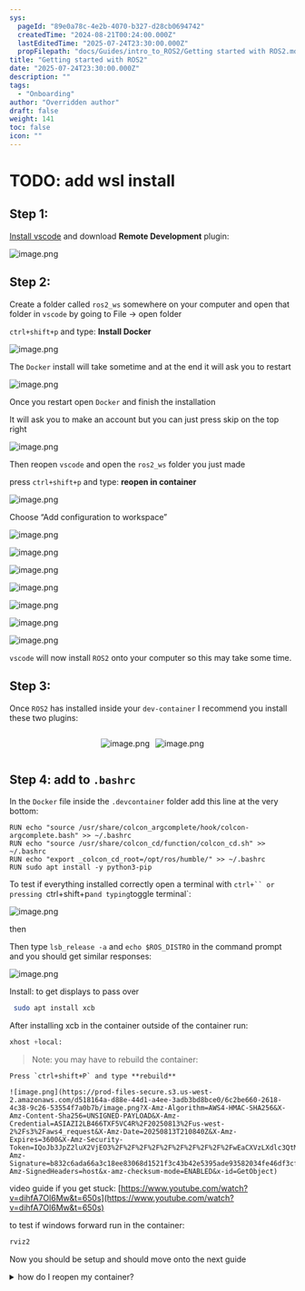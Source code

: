 ```yaml
---
sys:
  pageId: "89e0a78c-4e2b-4070-b327-d28cb0694742"
  createdTime: "2024-08-21T00:24:00.000Z"
  lastEditedTime: "2025-07-24T23:30:00.000Z"
  propFilepath: "docs/Guides/intro_to_ROS2/Getting started with ROS2.md"
title: "Getting started with ROS2"
date: "2025-07-24T23:30:00.000Z"
description: ""
tags:
  - "Onboarding"
author: "Overridden author"
draft: false
weight: 141
toc: false
icon: ""
---
```


# TODO: add wsl install

## Step 1:

[Install vscode](https://code.visualstudio.com/download) and download **Remote Development** plugin:

![image.png](https://prod-files-secure.s3.us-west-2.amazonaws.com/d518164a-d88e-44d1-a4ee-3adb3bd8bce0/efb52993-1881-4a40-b95e-6f020334f022/image.png?X-Amz-Algorithm=AWS4-HMAC-SHA256&X-Amz-Content-Sha256=UNSIGNED-PAYLOAD&X-Amz-Credential=ASIAZI2LB4664WYGDY37%2F20250813%2Fus-west-2%2Fs3%2Faws4_request&X-Amz-Date=20250813T210831Z&X-Amz-Expires=3600&X-Amz-Security-Token=IQoJb3JpZ2luX2VjEO3%2F%2F%2F%2F%2F%2F%2F%2F%2F%2FwEaCXVzLXdlc3QtMiJGMEQCIHXsgM8xRFHbvLDte7BzpwVs3nGiMOudipcSBsIevr%2FPAiBCpaxsNAJvoBhAs0Pet8wJbtQMKkb%2BgWpeGHdWsdXHtCr%2FAwg2EAAaDDYzNzQyMzE4MzgwNSIMXRZJpLQRGSGDI1VtKtwDlyw7fom4y1t663G9Oqm7k7sapJOXRZetgrLUJayTkgA5wJUC17TINpT5ddvvqm5W92Gp0v3F%2F4HOV09%2BQUm%2BnmPu7rvW21hd4bVBzQPlErePW8v8m2aN1BUx33atv5CwRygZPpS0PPaXUje%2BCZkuIO9a%2BpoChCSOJLXb63Jw6sNs%2BlbwRKGYtibd4Rb2Utnxo5nsMBdehZjS5mNtjNHaLp%2BwthHgXGdXmPSLCbuYy07JyWjTGblLeSfd8WWfMPpaIBARfPyJhmmK8RsXLlZp1c4Rxmpt1FbacFSSIHcHeltNYVbxdzOLf4rIivhT%2B1NGZiIeJKFHE9W%2FI58qXxfvNGyPEki0E8R4xJMY%2Bwpjqhxhz3Ca%2F2jJzdWuoYiq%2FNIZV60bawj0E4tDKDhY1V1Z6ubgzC0Ro2wT%2BNT9G0l%2BYEbVieAu6CuL9u3F%2BGOLY6NRqcsD9h0chBGEQYC1RFcI4oWa7z4vRNtDtyFEfIZmgSGg9I5iOMSSDfshaCioKrH3mA7CV60F%2FdIu4pLG%2BqHsmtCzkVgZ9Q8ZLEk7AjFGIys3%2BA6gbTmV9WoBzTGzRst1Zb5D6JrXDH1cad6e4OPj3wqmkOm0IwjSIsBBg99E9kNimzLDPVVpi%2F0y9n4w1erzxAY6pgE%2B7Yr%2BmnwEbRRTsuwiCoWnVy0OIXuKnLKnGTwUlzkvAvNh3I1lvGJUvOSzgOM%2BnoS38L24wdqKq3kvFUsdHOYaB2x8z1kd%2BXwU2HKH4IqHuujO41bIO5bFB4RxeKsjnarEGmX%2Fp8C97y4httMM7%2FC6M6yG3R2skNXMy9z%2FrqsC4xqvajxV%2BARVf%2BiVu%2FZ5YRxtIrQPfc1ph2mnLT8ZuvFPgnpP%2FxaB&X-Amz-Signature=49bdc5850531bd6a1690c2c1731b55b76c4b341114bbe823ed5c01eacc176770&X-Amz-SignedHeaders=host&x-amz-checksum-mode=ENABLED&x-id=GetObject)

## Step 2:

Create a folder called `ros2_ws` somewhere on your computer and open that folder in `vscode` by going to File → open folder 

`ctrl+shift+p` and type: **Install Docker**

![image.png](https://prod-files-secure.s3.us-west-2.amazonaws.com/d518164a-d88e-44d1-a4ee-3adb3bd8bce0/2269dc0e-1cd5-47ff-bceb-c04ad9b2eab0/image.png?X-Amz-Algorithm=AWS4-HMAC-SHA256&X-Amz-Content-Sha256=UNSIGNED-PAYLOAD&X-Amz-Credential=ASIAZI2LB4664WYGDY37%2F20250813%2Fus-west-2%2Fs3%2Faws4_request&X-Amz-Date=20250813T210831Z&X-Amz-Expires=3600&X-Amz-Security-Token=IQoJb3JpZ2luX2VjEO3%2F%2F%2F%2F%2F%2F%2F%2F%2F%2FwEaCXVzLXdlc3QtMiJGMEQCIHXsgM8xRFHbvLDte7BzpwVs3nGiMOudipcSBsIevr%2FPAiBCpaxsNAJvoBhAs0Pet8wJbtQMKkb%2BgWpeGHdWsdXHtCr%2FAwg2EAAaDDYzNzQyMzE4MzgwNSIMXRZJpLQRGSGDI1VtKtwDlyw7fom4y1t663G9Oqm7k7sapJOXRZetgrLUJayTkgA5wJUC17TINpT5ddvvqm5W92Gp0v3F%2F4HOV09%2BQUm%2BnmPu7rvW21hd4bVBzQPlErePW8v8m2aN1BUx33atv5CwRygZPpS0PPaXUje%2BCZkuIO9a%2BpoChCSOJLXb63Jw6sNs%2BlbwRKGYtibd4Rb2Utnxo5nsMBdehZjS5mNtjNHaLp%2BwthHgXGdXmPSLCbuYy07JyWjTGblLeSfd8WWfMPpaIBARfPyJhmmK8RsXLlZp1c4Rxmpt1FbacFSSIHcHeltNYVbxdzOLf4rIivhT%2B1NGZiIeJKFHE9W%2FI58qXxfvNGyPEki0E8R4xJMY%2Bwpjqhxhz3Ca%2F2jJzdWuoYiq%2FNIZV60bawj0E4tDKDhY1V1Z6ubgzC0Ro2wT%2BNT9G0l%2BYEbVieAu6CuL9u3F%2BGOLY6NRqcsD9h0chBGEQYC1RFcI4oWa7z4vRNtDtyFEfIZmgSGg9I5iOMSSDfshaCioKrH3mA7CV60F%2FdIu4pLG%2BqHsmtCzkVgZ9Q8ZLEk7AjFGIys3%2BA6gbTmV9WoBzTGzRst1Zb5D6JrXDH1cad6e4OPj3wqmkOm0IwjSIsBBg99E9kNimzLDPVVpi%2F0y9n4w1erzxAY6pgE%2B7Yr%2BmnwEbRRTsuwiCoWnVy0OIXuKnLKnGTwUlzkvAvNh3I1lvGJUvOSzgOM%2BnoS38L24wdqKq3kvFUsdHOYaB2x8z1kd%2BXwU2HKH4IqHuujO41bIO5bFB4RxeKsjnarEGmX%2Fp8C97y4httMM7%2FC6M6yG3R2skNXMy9z%2FrqsC4xqvajxV%2BARVf%2BiVu%2FZ5YRxtIrQPfc1ph2mnLT8ZuvFPgnpP%2FxaB&X-Amz-Signature=114a0197e35f6d7aca97dc3de2299b2d588d154e137f477c68b078f1c3334cba&X-Amz-SignedHeaders=host&x-amz-checksum-mode=ENABLED&x-id=GetObject)

The `Docker` install will take sometime and at the end it will ask you to restart

![image.png](https://prod-files-secure.s3.us-west-2.amazonaws.com/d518164a-d88e-44d1-a4ee-3adb3bd8bce0/ed233f78-be33-4b1f-b89c-9c346c0e961e/image.png?X-Amz-Algorithm=AWS4-HMAC-SHA256&X-Amz-Content-Sha256=UNSIGNED-PAYLOAD&X-Amz-Credential=ASIAZI2LB4664WYGDY37%2F20250813%2Fus-west-2%2Fs3%2Faws4_request&X-Amz-Date=20250813T210831Z&X-Amz-Expires=3600&X-Amz-Security-Token=IQoJb3JpZ2luX2VjEO3%2F%2F%2F%2F%2F%2F%2F%2F%2F%2FwEaCXVzLXdlc3QtMiJGMEQCIHXsgM8xRFHbvLDte7BzpwVs3nGiMOudipcSBsIevr%2FPAiBCpaxsNAJvoBhAs0Pet8wJbtQMKkb%2BgWpeGHdWsdXHtCr%2FAwg2EAAaDDYzNzQyMzE4MzgwNSIMXRZJpLQRGSGDI1VtKtwDlyw7fom4y1t663G9Oqm7k7sapJOXRZetgrLUJayTkgA5wJUC17TINpT5ddvvqm5W92Gp0v3F%2F4HOV09%2BQUm%2BnmPu7rvW21hd4bVBzQPlErePW8v8m2aN1BUx33atv5CwRygZPpS0PPaXUje%2BCZkuIO9a%2BpoChCSOJLXb63Jw6sNs%2BlbwRKGYtibd4Rb2Utnxo5nsMBdehZjS5mNtjNHaLp%2BwthHgXGdXmPSLCbuYy07JyWjTGblLeSfd8WWfMPpaIBARfPyJhmmK8RsXLlZp1c4Rxmpt1FbacFSSIHcHeltNYVbxdzOLf4rIivhT%2B1NGZiIeJKFHE9W%2FI58qXxfvNGyPEki0E8R4xJMY%2Bwpjqhxhz3Ca%2F2jJzdWuoYiq%2FNIZV60bawj0E4tDKDhY1V1Z6ubgzC0Ro2wT%2BNT9G0l%2BYEbVieAu6CuL9u3F%2BGOLY6NRqcsD9h0chBGEQYC1RFcI4oWa7z4vRNtDtyFEfIZmgSGg9I5iOMSSDfshaCioKrH3mA7CV60F%2FdIu4pLG%2BqHsmtCzkVgZ9Q8ZLEk7AjFGIys3%2BA6gbTmV9WoBzTGzRst1Zb5D6JrXDH1cad6e4OPj3wqmkOm0IwjSIsBBg99E9kNimzLDPVVpi%2F0y9n4w1erzxAY6pgE%2B7Yr%2BmnwEbRRTsuwiCoWnVy0OIXuKnLKnGTwUlzkvAvNh3I1lvGJUvOSzgOM%2BnoS38L24wdqKq3kvFUsdHOYaB2x8z1kd%2BXwU2HKH4IqHuujO41bIO5bFB4RxeKsjnarEGmX%2Fp8C97y4httMM7%2FC6M6yG3R2skNXMy9z%2FrqsC4xqvajxV%2BARVf%2BiVu%2FZ5YRxtIrQPfc1ph2mnLT8ZuvFPgnpP%2FxaB&X-Amz-Signature=411d9795eb25948ae3ad0f7365ac6a34886094785618eaf8791c6f41383b5f58&X-Amz-SignedHeaders=host&x-amz-checksum-mode=ENABLED&x-id=GetObject)

Once you restart open `Docker` and finish the installation

It will ask you to make an account but you can just press skip on the top right

![image.png](https://prod-files-secure.s3.us-west-2.amazonaws.com/d518164a-d88e-44d1-a4ee-3adb3bd8bce0/21010ad9-1659-4fd9-9f59-9932a09b2a3d/image.png?X-Amz-Algorithm=AWS4-HMAC-SHA256&X-Amz-Content-Sha256=UNSIGNED-PAYLOAD&X-Amz-Credential=ASIAZI2LB4664WYGDY37%2F20250813%2Fus-west-2%2Fs3%2Faws4_request&X-Amz-Date=20250813T210831Z&X-Amz-Expires=3600&X-Amz-Security-Token=IQoJb3JpZ2luX2VjEO3%2F%2F%2F%2F%2F%2F%2F%2F%2F%2FwEaCXVzLXdlc3QtMiJGMEQCIHXsgM8xRFHbvLDte7BzpwVs3nGiMOudipcSBsIevr%2FPAiBCpaxsNAJvoBhAs0Pet8wJbtQMKkb%2BgWpeGHdWsdXHtCr%2FAwg2EAAaDDYzNzQyMzE4MzgwNSIMXRZJpLQRGSGDI1VtKtwDlyw7fom4y1t663G9Oqm7k7sapJOXRZetgrLUJayTkgA5wJUC17TINpT5ddvvqm5W92Gp0v3F%2F4HOV09%2BQUm%2BnmPu7rvW21hd4bVBzQPlErePW8v8m2aN1BUx33atv5CwRygZPpS0PPaXUje%2BCZkuIO9a%2BpoChCSOJLXb63Jw6sNs%2BlbwRKGYtibd4Rb2Utnxo5nsMBdehZjS5mNtjNHaLp%2BwthHgXGdXmPSLCbuYy07JyWjTGblLeSfd8WWfMPpaIBARfPyJhmmK8RsXLlZp1c4Rxmpt1FbacFSSIHcHeltNYVbxdzOLf4rIivhT%2B1NGZiIeJKFHE9W%2FI58qXxfvNGyPEki0E8R4xJMY%2Bwpjqhxhz3Ca%2F2jJzdWuoYiq%2FNIZV60bawj0E4tDKDhY1V1Z6ubgzC0Ro2wT%2BNT9G0l%2BYEbVieAu6CuL9u3F%2BGOLY6NRqcsD9h0chBGEQYC1RFcI4oWa7z4vRNtDtyFEfIZmgSGg9I5iOMSSDfshaCioKrH3mA7CV60F%2FdIu4pLG%2BqHsmtCzkVgZ9Q8ZLEk7AjFGIys3%2BA6gbTmV9WoBzTGzRst1Zb5D6JrXDH1cad6e4OPj3wqmkOm0IwjSIsBBg99E9kNimzLDPVVpi%2F0y9n4w1erzxAY6pgE%2B7Yr%2BmnwEbRRTsuwiCoWnVy0OIXuKnLKnGTwUlzkvAvNh3I1lvGJUvOSzgOM%2BnoS38L24wdqKq3kvFUsdHOYaB2x8z1kd%2BXwU2HKH4IqHuujO41bIO5bFB4RxeKsjnarEGmX%2Fp8C97y4httMM7%2FC6M6yG3R2skNXMy9z%2FrqsC4xqvajxV%2BARVf%2BiVu%2FZ5YRxtIrQPfc1ph2mnLT8ZuvFPgnpP%2FxaB&X-Amz-Signature=a4f154fef542e6af7f4287dfbb2b9f7a45c541fff586073d97ccd0a0841d24ec&X-Amz-SignedHeaders=host&x-amz-checksum-mode=ENABLED&x-id=GetObject)

Then reopen `vscode` and open the `ros2_ws` folder you just made

press `ctrl+shift+p` and type: **reopen in container**

![image.png](https://prod-files-secure.s3.us-west-2.amazonaws.com/d518164a-d88e-44d1-a4ee-3adb3bd8bce0/4e93b8c2-41ad-488c-8095-c74205196118/image.png?X-Amz-Algorithm=AWS4-HMAC-SHA256&X-Amz-Content-Sha256=UNSIGNED-PAYLOAD&X-Amz-Credential=ASIAZI2LB4664WYGDY37%2F20250813%2Fus-west-2%2Fs3%2Faws4_request&X-Amz-Date=20250813T210831Z&X-Amz-Expires=3600&X-Amz-Security-Token=IQoJb3JpZ2luX2VjEO3%2F%2F%2F%2F%2F%2F%2F%2F%2F%2FwEaCXVzLXdlc3QtMiJGMEQCIHXsgM8xRFHbvLDte7BzpwVs3nGiMOudipcSBsIevr%2FPAiBCpaxsNAJvoBhAs0Pet8wJbtQMKkb%2BgWpeGHdWsdXHtCr%2FAwg2EAAaDDYzNzQyMzE4MzgwNSIMXRZJpLQRGSGDI1VtKtwDlyw7fom4y1t663G9Oqm7k7sapJOXRZetgrLUJayTkgA5wJUC17TINpT5ddvvqm5W92Gp0v3F%2F4HOV09%2BQUm%2BnmPu7rvW21hd4bVBzQPlErePW8v8m2aN1BUx33atv5CwRygZPpS0PPaXUje%2BCZkuIO9a%2BpoChCSOJLXb63Jw6sNs%2BlbwRKGYtibd4Rb2Utnxo5nsMBdehZjS5mNtjNHaLp%2BwthHgXGdXmPSLCbuYy07JyWjTGblLeSfd8WWfMPpaIBARfPyJhmmK8RsXLlZp1c4Rxmpt1FbacFSSIHcHeltNYVbxdzOLf4rIivhT%2B1NGZiIeJKFHE9W%2FI58qXxfvNGyPEki0E8R4xJMY%2Bwpjqhxhz3Ca%2F2jJzdWuoYiq%2FNIZV60bawj0E4tDKDhY1V1Z6ubgzC0Ro2wT%2BNT9G0l%2BYEbVieAu6CuL9u3F%2BGOLY6NRqcsD9h0chBGEQYC1RFcI4oWa7z4vRNtDtyFEfIZmgSGg9I5iOMSSDfshaCioKrH3mA7CV60F%2FdIu4pLG%2BqHsmtCzkVgZ9Q8ZLEk7AjFGIys3%2BA6gbTmV9WoBzTGzRst1Zb5D6JrXDH1cad6e4OPj3wqmkOm0IwjSIsBBg99E9kNimzLDPVVpi%2F0y9n4w1erzxAY6pgE%2B7Yr%2BmnwEbRRTsuwiCoWnVy0OIXuKnLKnGTwUlzkvAvNh3I1lvGJUvOSzgOM%2BnoS38L24wdqKq3kvFUsdHOYaB2x8z1kd%2BXwU2HKH4IqHuujO41bIO5bFB4RxeKsjnarEGmX%2Fp8C97y4httMM7%2FC6M6yG3R2skNXMy9z%2FrqsC4xqvajxV%2BARVf%2BiVu%2FZ5YRxtIrQPfc1ph2mnLT8ZuvFPgnpP%2FxaB&X-Amz-Signature=d7b5001dbc6049be3972193c6558a36e494ab0584b718cc6d70649736edd8cf9&X-Amz-SignedHeaders=host&x-amz-checksum-mode=ENABLED&x-id=GetObject)

Choose “Add configuration to workspace”

![image.png](https://prod-files-secure.s3.us-west-2.amazonaws.com/d518164a-d88e-44d1-a4ee-3adb3bd8bce0/9560b282-5060-4989-ba37-97e7b2c22476/image.png?X-Amz-Algorithm=AWS4-HMAC-SHA256&X-Amz-Content-Sha256=UNSIGNED-PAYLOAD&X-Amz-Credential=ASIAZI2LB4664WYGDY37%2F20250813%2Fus-west-2%2Fs3%2Faws4_request&X-Amz-Date=20250813T210831Z&X-Amz-Expires=3600&X-Amz-Security-Token=IQoJb3JpZ2luX2VjEO3%2F%2F%2F%2F%2F%2F%2F%2F%2F%2FwEaCXVzLXdlc3QtMiJGMEQCIHXsgM8xRFHbvLDte7BzpwVs3nGiMOudipcSBsIevr%2FPAiBCpaxsNAJvoBhAs0Pet8wJbtQMKkb%2BgWpeGHdWsdXHtCr%2FAwg2EAAaDDYzNzQyMzE4MzgwNSIMXRZJpLQRGSGDI1VtKtwDlyw7fom4y1t663G9Oqm7k7sapJOXRZetgrLUJayTkgA5wJUC17TINpT5ddvvqm5W92Gp0v3F%2F4HOV09%2BQUm%2BnmPu7rvW21hd4bVBzQPlErePW8v8m2aN1BUx33atv5CwRygZPpS0PPaXUje%2BCZkuIO9a%2BpoChCSOJLXb63Jw6sNs%2BlbwRKGYtibd4Rb2Utnxo5nsMBdehZjS5mNtjNHaLp%2BwthHgXGdXmPSLCbuYy07JyWjTGblLeSfd8WWfMPpaIBARfPyJhmmK8RsXLlZp1c4Rxmpt1FbacFSSIHcHeltNYVbxdzOLf4rIivhT%2B1NGZiIeJKFHE9W%2FI58qXxfvNGyPEki0E8R4xJMY%2Bwpjqhxhz3Ca%2F2jJzdWuoYiq%2FNIZV60bawj0E4tDKDhY1V1Z6ubgzC0Ro2wT%2BNT9G0l%2BYEbVieAu6CuL9u3F%2BGOLY6NRqcsD9h0chBGEQYC1RFcI4oWa7z4vRNtDtyFEfIZmgSGg9I5iOMSSDfshaCioKrH3mA7CV60F%2FdIu4pLG%2BqHsmtCzkVgZ9Q8ZLEk7AjFGIys3%2BA6gbTmV9WoBzTGzRst1Zb5D6JrXDH1cad6e4OPj3wqmkOm0IwjSIsBBg99E9kNimzLDPVVpi%2F0y9n4w1erzxAY6pgE%2B7Yr%2BmnwEbRRTsuwiCoWnVy0OIXuKnLKnGTwUlzkvAvNh3I1lvGJUvOSzgOM%2BnoS38L24wdqKq3kvFUsdHOYaB2x8z1kd%2BXwU2HKH4IqHuujO41bIO5bFB4RxeKsjnarEGmX%2Fp8C97y4httMM7%2FC6M6yG3R2skNXMy9z%2FrqsC4xqvajxV%2BARVf%2BiVu%2FZ5YRxtIrQPfc1ph2mnLT8ZuvFPgnpP%2FxaB&X-Amz-Signature=768e475966b9cb71dde50998765008b0e2496bd9e8ca91e2349ef45c959045d7&X-Amz-SignedHeaders=host&x-amz-checksum-mode=ENABLED&x-id=GetObject)

![image.png](https://prod-files-secure.s3.us-west-2.amazonaws.com/d518164a-d88e-44d1-a4ee-3adb3bd8bce0/2ee63f81-886b-48e8-a553-dc6e5eac99e4/image.png?X-Amz-Algorithm=AWS4-HMAC-SHA256&X-Amz-Content-Sha256=UNSIGNED-PAYLOAD&X-Amz-Credential=ASIAZI2LB4664WYGDY37%2F20250813%2Fus-west-2%2Fs3%2Faws4_request&X-Amz-Date=20250813T210831Z&X-Amz-Expires=3600&X-Amz-Security-Token=IQoJb3JpZ2luX2VjEO3%2F%2F%2F%2F%2F%2F%2F%2F%2F%2FwEaCXVzLXdlc3QtMiJGMEQCIHXsgM8xRFHbvLDte7BzpwVs3nGiMOudipcSBsIevr%2FPAiBCpaxsNAJvoBhAs0Pet8wJbtQMKkb%2BgWpeGHdWsdXHtCr%2FAwg2EAAaDDYzNzQyMzE4MzgwNSIMXRZJpLQRGSGDI1VtKtwDlyw7fom4y1t663G9Oqm7k7sapJOXRZetgrLUJayTkgA5wJUC17TINpT5ddvvqm5W92Gp0v3F%2F4HOV09%2BQUm%2BnmPu7rvW21hd4bVBzQPlErePW8v8m2aN1BUx33atv5CwRygZPpS0PPaXUje%2BCZkuIO9a%2BpoChCSOJLXb63Jw6sNs%2BlbwRKGYtibd4Rb2Utnxo5nsMBdehZjS5mNtjNHaLp%2BwthHgXGdXmPSLCbuYy07JyWjTGblLeSfd8WWfMPpaIBARfPyJhmmK8RsXLlZp1c4Rxmpt1FbacFSSIHcHeltNYVbxdzOLf4rIivhT%2B1NGZiIeJKFHE9W%2FI58qXxfvNGyPEki0E8R4xJMY%2Bwpjqhxhz3Ca%2F2jJzdWuoYiq%2FNIZV60bawj0E4tDKDhY1V1Z6ubgzC0Ro2wT%2BNT9G0l%2BYEbVieAu6CuL9u3F%2BGOLY6NRqcsD9h0chBGEQYC1RFcI4oWa7z4vRNtDtyFEfIZmgSGg9I5iOMSSDfshaCioKrH3mA7CV60F%2FdIu4pLG%2BqHsmtCzkVgZ9Q8ZLEk7AjFGIys3%2BA6gbTmV9WoBzTGzRst1Zb5D6JrXDH1cad6e4OPj3wqmkOm0IwjSIsBBg99E9kNimzLDPVVpi%2F0y9n4w1erzxAY6pgE%2B7Yr%2BmnwEbRRTsuwiCoWnVy0OIXuKnLKnGTwUlzkvAvNh3I1lvGJUvOSzgOM%2BnoS38L24wdqKq3kvFUsdHOYaB2x8z1kd%2BXwU2HKH4IqHuujO41bIO5bFB4RxeKsjnarEGmX%2Fp8C97y4httMM7%2FC6M6yG3R2skNXMy9z%2FrqsC4xqvajxV%2BARVf%2BiVu%2FZ5YRxtIrQPfc1ph2mnLT8ZuvFPgnpP%2FxaB&X-Amz-Signature=6cf78b4006260043c9dcf51929aa9fdfd539a149002e49f86558b035870b8097&X-Amz-SignedHeaders=host&x-amz-checksum-mode=ENABLED&x-id=GetObject)

![image.png](https://prod-files-secure.s3.us-west-2.amazonaws.com/d518164a-d88e-44d1-a4ee-3adb3bd8bce0/e0fd626c-c8b6-4b2c-95d1-fa4c26514504/image.png?X-Amz-Algorithm=AWS4-HMAC-SHA256&X-Amz-Content-Sha256=UNSIGNED-PAYLOAD&X-Amz-Credential=ASIAZI2LB4664WYGDY37%2F20250813%2Fus-west-2%2Fs3%2Faws4_request&X-Amz-Date=20250813T210831Z&X-Amz-Expires=3600&X-Amz-Security-Token=IQoJb3JpZ2luX2VjEO3%2F%2F%2F%2F%2F%2F%2F%2F%2F%2FwEaCXVzLXdlc3QtMiJGMEQCIHXsgM8xRFHbvLDte7BzpwVs3nGiMOudipcSBsIevr%2FPAiBCpaxsNAJvoBhAs0Pet8wJbtQMKkb%2BgWpeGHdWsdXHtCr%2FAwg2EAAaDDYzNzQyMzE4MzgwNSIMXRZJpLQRGSGDI1VtKtwDlyw7fom4y1t663G9Oqm7k7sapJOXRZetgrLUJayTkgA5wJUC17TINpT5ddvvqm5W92Gp0v3F%2F4HOV09%2BQUm%2BnmPu7rvW21hd4bVBzQPlErePW8v8m2aN1BUx33atv5CwRygZPpS0PPaXUje%2BCZkuIO9a%2BpoChCSOJLXb63Jw6sNs%2BlbwRKGYtibd4Rb2Utnxo5nsMBdehZjS5mNtjNHaLp%2BwthHgXGdXmPSLCbuYy07JyWjTGblLeSfd8WWfMPpaIBARfPyJhmmK8RsXLlZp1c4Rxmpt1FbacFSSIHcHeltNYVbxdzOLf4rIivhT%2B1NGZiIeJKFHE9W%2FI58qXxfvNGyPEki0E8R4xJMY%2Bwpjqhxhz3Ca%2F2jJzdWuoYiq%2FNIZV60bawj0E4tDKDhY1V1Z6ubgzC0Ro2wT%2BNT9G0l%2BYEbVieAu6CuL9u3F%2BGOLY6NRqcsD9h0chBGEQYC1RFcI4oWa7z4vRNtDtyFEfIZmgSGg9I5iOMSSDfshaCioKrH3mA7CV60F%2FdIu4pLG%2BqHsmtCzkVgZ9Q8ZLEk7AjFGIys3%2BA6gbTmV9WoBzTGzRst1Zb5D6JrXDH1cad6e4OPj3wqmkOm0IwjSIsBBg99E9kNimzLDPVVpi%2F0y9n4w1erzxAY6pgE%2B7Yr%2BmnwEbRRTsuwiCoWnVy0OIXuKnLKnGTwUlzkvAvNh3I1lvGJUvOSzgOM%2BnoS38L24wdqKq3kvFUsdHOYaB2x8z1kd%2BXwU2HKH4IqHuujO41bIO5bFB4RxeKsjnarEGmX%2Fp8C97y4httMM7%2FC6M6yG3R2skNXMy9z%2FrqsC4xqvajxV%2BARVf%2BiVu%2FZ5YRxtIrQPfc1ph2mnLT8ZuvFPgnpP%2FxaB&X-Amz-Signature=460044f516bd787bc76f2b104b97e2fa066c171cb9f82963a7064a4981aa3f1c&X-Amz-SignedHeaders=host&x-amz-checksum-mode=ENABLED&x-id=GetObject)

![image.png](https://prod-files-secure.s3.us-west-2.amazonaws.com/d518164a-d88e-44d1-a4ee-3adb3bd8bce0/a2e13f50-d2ab-4719-a4c2-7ced634bfc9d/image.png?X-Amz-Algorithm=AWS4-HMAC-SHA256&X-Amz-Content-Sha256=UNSIGNED-PAYLOAD&X-Amz-Credential=ASIAZI2LB4664WYGDY37%2F20250813%2Fus-west-2%2Fs3%2Faws4_request&X-Amz-Date=20250813T210831Z&X-Amz-Expires=3600&X-Amz-Security-Token=IQoJb3JpZ2luX2VjEO3%2F%2F%2F%2F%2F%2F%2F%2F%2F%2FwEaCXVzLXdlc3QtMiJGMEQCIHXsgM8xRFHbvLDte7BzpwVs3nGiMOudipcSBsIevr%2FPAiBCpaxsNAJvoBhAs0Pet8wJbtQMKkb%2BgWpeGHdWsdXHtCr%2FAwg2EAAaDDYzNzQyMzE4MzgwNSIMXRZJpLQRGSGDI1VtKtwDlyw7fom4y1t663G9Oqm7k7sapJOXRZetgrLUJayTkgA5wJUC17TINpT5ddvvqm5W92Gp0v3F%2F4HOV09%2BQUm%2BnmPu7rvW21hd4bVBzQPlErePW8v8m2aN1BUx33atv5CwRygZPpS0PPaXUje%2BCZkuIO9a%2BpoChCSOJLXb63Jw6sNs%2BlbwRKGYtibd4Rb2Utnxo5nsMBdehZjS5mNtjNHaLp%2BwthHgXGdXmPSLCbuYy07JyWjTGblLeSfd8WWfMPpaIBARfPyJhmmK8RsXLlZp1c4Rxmpt1FbacFSSIHcHeltNYVbxdzOLf4rIivhT%2B1NGZiIeJKFHE9W%2FI58qXxfvNGyPEki0E8R4xJMY%2Bwpjqhxhz3Ca%2F2jJzdWuoYiq%2FNIZV60bawj0E4tDKDhY1V1Z6ubgzC0Ro2wT%2BNT9G0l%2BYEbVieAu6CuL9u3F%2BGOLY6NRqcsD9h0chBGEQYC1RFcI4oWa7z4vRNtDtyFEfIZmgSGg9I5iOMSSDfshaCioKrH3mA7CV60F%2FdIu4pLG%2BqHsmtCzkVgZ9Q8ZLEk7AjFGIys3%2BA6gbTmV9WoBzTGzRst1Zb5D6JrXDH1cad6e4OPj3wqmkOm0IwjSIsBBg99E9kNimzLDPVVpi%2F0y9n4w1erzxAY6pgE%2B7Yr%2BmnwEbRRTsuwiCoWnVy0OIXuKnLKnGTwUlzkvAvNh3I1lvGJUvOSzgOM%2BnoS38L24wdqKq3kvFUsdHOYaB2x8z1kd%2BXwU2HKH4IqHuujO41bIO5bFB4RxeKsjnarEGmX%2Fp8C97y4httMM7%2FC6M6yG3R2skNXMy9z%2FrqsC4xqvajxV%2BARVf%2BiVu%2FZ5YRxtIrQPfc1ph2mnLT8ZuvFPgnpP%2FxaB&X-Amz-Signature=6525a4767dba1a6ed2937a672532d746d93c35e1a6dcae461b441d0571a5a51e&X-Amz-SignedHeaders=host&x-amz-checksum-mode=ENABLED&x-id=GetObject)

![image.png](https://prod-files-secure.s3.us-west-2.amazonaws.com/d518164a-d88e-44d1-a4ee-3adb3bd8bce0/6cc478ad-aaba-4bf7-9fcc-403277ab896c/image.png?X-Amz-Algorithm=AWS4-HMAC-SHA256&X-Amz-Content-Sha256=UNSIGNED-PAYLOAD&X-Amz-Credential=ASIAZI2LB4664WYGDY37%2F20250813%2Fus-west-2%2Fs3%2Faws4_request&X-Amz-Date=20250813T210831Z&X-Amz-Expires=3600&X-Amz-Security-Token=IQoJb3JpZ2luX2VjEO3%2F%2F%2F%2F%2F%2F%2F%2F%2F%2FwEaCXVzLXdlc3QtMiJGMEQCIHXsgM8xRFHbvLDte7BzpwVs3nGiMOudipcSBsIevr%2FPAiBCpaxsNAJvoBhAs0Pet8wJbtQMKkb%2BgWpeGHdWsdXHtCr%2FAwg2EAAaDDYzNzQyMzE4MzgwNSIMXRZJpLQRGSGDI1VtKtwDlyw7fom4y1t663G9Oqm7k7sapJOXRZetgrLUJayTkgA5wJUC17TINpT5ddvvqm5W92Gp0v3F%2F4HOV09%2BQUm%2BnmPu7rvW21hd4bVBzQPlErePW8v8m2aN1BUx33atv5CwRygZPpS0PPaXUje%2BCZkuIO9a%2BpoChCSOJLXb63Jw6sNs%2BlbwRKGYtibd4Rb2Utnxo5nsMBdehZjS5mNtjNHaLp%2BwthHgXGdXmPSLCbuYy07JyWjTGblLeSfd8WWfMPpaIBARfPyJhmmK8RsXLlZp1c4Rxmpt1FbacFSSIHcHeltNYVbxdzOLf4rIivhT%2B1NGZiIeJKFHE9W%2FI58qXxfvNGyPEki0E8R4xJMY%2Bwpjqhxhz3Ca%2F2jJzdWuoYiq%2FNIZV60bawj0E4tDKDhY1V1Z6ubgzC0Ro2wT%2BNT9G0l%2BYEbVieAu6CuL9u3F%2BGOLY6NRqcsD9h0chBGEQYC1RFcI4oWa7z4vRNtDtyFEfIZmgSGg9I5iOMSSDfshaCioKrH3mA7CV60F%2FdIu4pLG%2BqHsmtCzkVgZ9Q8ZLEk7AjFGIys3%2BA6gbTmV9WoBzTGzRst1Zb5D6JrXDH1cad6e4OPj3wqmkOm0IwjSIsBBg99E9kNimzLDPVVpi%2F0y9n4w1erzxAY6pgE%2B7Yr%2BmnwEbRRTsuwiCoWnVy0OIXuKnLKnGTwUlzkvAvNh3I1lvGJUvOSzgOM%2BnoS38L24wdqKq3kvFUsdHOYaB2x8z1kd%2BXwU2HKH4IqHuujO41bIO5bFB4RxeKsjnarEGmX%2Fp8C97y4httMM7%2FC6M6yG3R2skNXMy9z%2FrqsC4xqvajxV%2BARVf%2BiVu%2FZ5YRxtIrQPfc1ph2mnLT8ZuvFPgnpP%2FxaB&X-Amz-Signature=88f04d821524442275d15651ae378ecc0c90caf5f3b26cfb19619edcafdaf2eb&X-Amz-SignedHeaders=host&x-amz-checksum-mode=ENABLED&x-id=GetObject)

![image.png](https://prod-files-secure.s3.us-west-2.amazonaws.com/d518164a-d88e-44d1-a4ee-3adb3bd8bce0/53255b28-f75e-430f-b9e3-c0ac8577e42b/image.png?X-Amz-Algorithm=AWS4-HMAC-SHA256&X-Amz-Content-Sha256=UNSIGNED-PAYLOAD&X-Amz-Credential=ASIAZI2LB4664WYGDY37%2F20250813%2Fus-west-2%2Fs3%2Faws4_request&X-Amz-Date=20250813T210831Z&X-Amz-Expires=3600&X-Amz-Security-Token=IQoJb3JpZ2luX2VjEO3%2F%2F%2F%2F%2F%2F%2F%2F%2F%2FwEaCXVzLXdlc3QtMiJGMEQCIHXsgM8xRFHbvLDte7BzpwVs3nGiMOudipcSBsIevr%2FPAiBCpaxsNAJvoBhAs0Pet8wJbtQMKkb%2BgWpeGHdWsdXHtCr%2FAwg2EAAaDDYzNzQyMzE4MzgwNSIMXRZJpLQRGSGDI1VtKtwDlyw7fom4y1t663G9Oqm7k7sapJOXRZetgrLUJayTkgA5wJUC17TINpT5ddvvqm5W92Gp0v3F%2F4HOV09%2BQUm%2BnmPu7rvW21hd4bVBzQPlErePW8v8m2aN1BUx33atv5CwRygZPpS0PPaXUje%2BCZkuIO9a%2BpoChCSOJLXb63Jw6sNs%2BlbwRKGYtibd4Rb2Utnxo5nsMBdehZjS5mNtjNHaLp%2BwthHgXGdXmPSLCbuYy07JyWjTGblLeSfd8WWfMPpaIBARfPyJhmmK8RsXLlZp1c4Rxmpt1FbacFSSIHcHeltNYVbxdzOLf4rIivhT%2B1NGZiIeJKFHE9W%2FI58qXxfvNGyPEki0E8R4xJMY%2Bwpjqhxhz3Ca%2F2jJzdWuoYiq%2FNIZV60bawj0E4tDKDhY1V1Z6ubgzC0Ro2wT%2BNT9G0l%2BYEbVieAu6CuL9u3F%2BGOLY6NRqcsD9h0chBGEQYC1RFcI4oWa7z4vRNtDtyFEfIZmgSGg9I5iOMSSDfshaCioKrH3mA7CV60F%2FdIu4pLG%2BqHsmtCzkVgZ9Q8ZLEk7AjFGIys3%2BA6gbTmV9WoBzTGzRst1Zb5D6JrXDH1cad6e4OPj3wqmkOm0IwjSIsBBg99E9kNimzLDPVVpi%2F0y9n4w1erzxAY6pgE%2B7Yr%2BmnwEbRRTsuwiCoWnVy0OIXuKnLKnGTwUlzkvAvNh3I1lvGJUvOSzgOM%2BnoS38L24wdqKq3kvFUsdHOYaB2x8z1kd%2BXwU2HKH4IqHuujO41bIO5bFB4RxeKsjnarEGmX%2Fp8C97y4httMM7%2FC6M6yG3R2skNXMy9z%2FrqsC4xqvajxV%2BARVf%2BiVu%2FZ5YRxtIrQPfc1ph2mnLT8ZuvFPgnpP%2FxaB&X-Amz-Signature=4a85701dc0bd615cfe57ab5028ad65c9808a2ba019f452db74d91e94ee09b2f3&X-Amz-SignedHeaders=host&x-amz-checksum-mode=ENABLED&x-id=GetObject)

![image.png](https://prod-files-secure.s3.us-west-2.amazonaws.com/d518164a-d88e-44d1-a4ee-3adb3bd8bce0/7c562767-5af9-4ffb-97d1-327bcdf4ee00/image.png?X-Amz-Algorithm=AWS4-HMAC-SHA256&X-Amz-Content-Sha256=UNSIGNED-PAYLOAD&X-Amz-Credential=ASIAZI2LB4664WYGDY37%2F20250813%2Fus-west-2%2Fs3%2Faws4_request&X-Amz-Date=20250813T210831Z&X-Amz-Expires=3600&X-Amz-Security-Token=IQoJb3JpZ2luX2VjEO3%2F%2F%2F%2F%2F%2F%2F%2F%2F%2FwEaCXVzLXdlc3QtMiJGMEQCIHXsgM8xRFHbvLDte7BzpwVs3nGiMOudipcSBsIevr%2FPAiBCpaxsNAJvoBhAs0Pet8wJbtQMKkb%2BgWpeGHdWsdXHtCr%2FAwg2EAAaDDYzNzQyMzE4MzgwNSIMXRZJpLQRGSGDI1VtKtwDlyw7fom4y1t663G9Oqm7k7sapJOXRZetgrLUJayTkgA5wJUC17TINpT5ddvvqm5W92Gp0v3F%2F4HOV09%2BQUm%2BnmPu7rvW21hd4bVBzQPlErePW8v8m2aN1BUx33atv5CwRygZPpS0PPaXUje%2BCZkuIO9a%2BpoChCSOJLXb63Jw6sNs%2BlbwRKGYtibd4Rb2Utnxo5nsMBdehZjS5mNtjNHaLp%2BwthHgXGdXmPSLCbuYy07JyWjTGblLeSfd8WWfMPpaIBARfPyJhmmK8RsXLlZp1c4Rxmpt1FbacFSSIHcHeltNYVbxdzOLf4rIivhT%2B1NGZiIeJKFHE9W%2FI58qXxfvNGyPEki0E8R4xJMY%2Bwpjqhxhz3Ca%2F2jJzdWuoYiq%2FNIZV60bawj0E4tDKDhY1V1Z6ubgzC0Ro2wT%2BNT9G0l%2BYEbVieAu6CuL9u3F%2BGOLY6NRqcsD9h0chBGEQYC1RFcI4oWa7z4vRNtDtyFEfIZmgSGg9I5iOMSSDfshaCioKrH3mA7CV60F%2FdIu4pLG%2BqHsmtCzkVgZ9Q8ZLEk7AjFGIys3%2BA6gbTmV9WoBzTGzRst1Zb5D6JrXDH1cad6e4OPj3wqmkOm0IwjSIsBBg99E9kNimzLDPVVpi%2F0y9n4w1erzxAY6pgE%2B7Yr%2BmnwEbRRTsuwiCoWnVy0OIXuKnLKnGTwUlzkvAvNh3I1lvGJUvOSzgOM%2BnoS38L24wdqKq3kvFUsdHOYaB2x8z1kd%2BXwU2HKH4IqHuujO41bIO5bFB4RxeKsjnarEGmX%2Fp8C97y4httMM7%2FC6M6yG3R2skNXMy9z%2FrqsC4xqvajxV%2BARVf%2BiVu%2FZ5YRxtIrQPfc1ph2mnLT8ZuvFPgnpP%2FxaB&X-Amz-Signature=b36bc68eec96696fca85a41f1abaea730d428ccf775922170de7890a95a6b2a8&X-Amz-SignedHeaders=host&x-amz-checksum-mode=ENABLED&x-id=GetObject)

`vscode` will now install `ROS2` onto your computer so this may take some time.

## Step 3:

Once `ROS2` has installed inside your `dev-container` I recommend you install these two plugins:

<div style="display: flex;flex-direction: row; column-gap:10px; max-width: 630px;justify-content: center;">
<div>

![image.png](https://prod-files-secure.s3.us-west-2.amazonaws.com/d518164a-d88e-44d1-a4ee-3adb3bd8bce0/3fc3d550-5a54-4ba1-ba6b-faa01cdb7369/image.png?X-Amz-Algorithm=AWS4-HMAC-SHA256&X-Amz-Content-Sha256=UNSIGNED-PAYLOAD&X-Amz-Credential=ASIAZI2LB4664YJ2XAD6%2F20250813%2Fus-west-2%2Fs3%2Faws4_request&X-Amz-Date=20250813T210835Z&X-Amz-Expires=3600&X-Amz-Security-Token=IQoJb3JpZ2luX2VjEO3%2F%2F%2F%2F%2F%2F%2F%2F%2F%2FwEaCXVzLXdlc3QtMiJIMEYCIQDjz6wYD5pk8IcQnZuzTbFXAPBc%2FFca1QME6Vz6IIqbRQIhAIjzZ%2BW2u3BxUiXDj79tk9b250kUJPC45TRcWjmT4uubKv8DCDUQABoMNjM3NDIzMTgzODA1Igyp4S7nE%2BfSAe6dR%2FMq3AOwPJwYshV2Ld%2BvMTLMuD1yX2TsFfSiI4na6clsK0lQuF0ERTkgqvZdKefcsu%2Fe5y0ylu2%2BDqrc%2FYOzySFOOPHvpIPfpRV%2F6x%2BYJphyWUK10qGThorknTpffqDp%2B%2FaAZ05fRyvYjuj6ELJFbw7OwGdxOROoMIU%2FRgEGLAbW%2BlUM4GfLnPxmiZrBzkUhM3YCdRbE1LVLNZyEi0DIvTqPwWsWvSfqFnuixNHuMV6%2FmkdXs6D5PI%2F7p1qUYqR%2FyKo4r3bmw4j7SNDSGWO2y8M3gROXG3NKCs4pyQYl7ahtwNHCOz9LDxWiWZ0rSOxyvKr6%2BAoUICHSYxMipxDIz9CKXHJhGqQ51lbTWwuMBWghlQyptVWHELwpMzETyoTRpSzr%2BLNHpGXdhF%2B4MEKcNG3mhBjUOXR6acMDWBcEChvq6qME5TNDts%2FsQKcSZv%2FJFatlDxDMVsUcWbUwqwOAHas7puUBE6eH0TLTWNNQ6aHUvBn0I0VadP%2BaBiiYEUb8SZriZUQM1DgJ9zKCn4ROrkrOoGR9kcNTKg%2BP%2Fl7%2FIV4FCK4sf9u9ITV5UCttGcRYBbyXx3OXJyTBfbLKCUOlElHOJbRXVL5C51AgfopXYTCuUMq4NM7EWtvzS01lByEJDjDs6vPEBjqkAbu3jDt9k6ypdTTxkY%2FAwxGawv0mX3tY8MbrXph7hLh0%2B%2FJAA7%2Fv9cVGno5PVN1Ce4jMdThvbtaDZalfUecsgqm0Sx6CTVBoUHun0O92ki35TvgwlxrgXShJlSt8xVoIWZ1VCTIWg%2BajNtuDWK%2FuLI9NXTFUQm2wbdhITnYdI%2BO8BbRdg0sAvjI9NDZ366tz82bIfs6GAy%2FvhI5E%2Fy8s4TM83%2B0N&X-Amz-Signature=bf28a21f3e5dd0027a2f140e5436f11a0172de70d411ef84ec8d9509722931ab&X-Amz-SignedHeaders=host&x-amz-checksum-mode=ENABLED&x-id=GetObject)

</div>
<div>

![image.png](https://prod-files-secure.s3.us-west-2.amazonaws.com/d518164a-d88e-44d1-a4ee-3adb3bd8bce0/d994cc66-13c2-4093-a5a3-f84cf4601a82/image.png?X-Amz-Algorithm=AWS4-HMAC-SHA256&X-Amz-Content-Sha256=UNSIGNED-PAYLOAD&X-Amz-Credential=ASIAZI2LB4662YPMOZ6E%2F20250813%2Fus-west-2%2Fs3%2Faws4_request&X-Amz-Date=20250813T210835Z&X-Amz-Expires=3600&X-Amz-Security-Token=IQoJb3JpZ2luX2VjEO3%2F%2F%2F%2F%2F%2F%2F%2F%2F%2FwEaCXVzLXdlc3QtMiJHMEUCIQDbpVJ9KBuHmwqFmfy9Y8JjvNkRlY84RfUtZcc%2FMFm6KgIge6NIIsMPs39%2FidYRktrJ5Ajw%2FM%2BZ0W1zZCvjcwIEMEYq%2FwMINhAAGgw2Mzc0MjMxODM4MDUiDCk39qK1CfMpP1anhSrcA1fokjVduPDyTHysuPxi%2Bw22GO2PRYjXtKvd1Mf9jzH6UDU6M6nULJz%2FR%2FYfqSQnKDxHmWypJBEr29%2FtckTGSVUN0PCrN%2FV%2FxdZCuDXU6p11IPeztyV0zR%2FHHaLO81xnzSIH9YwFp6hI%2FV7uHu%2BQSrjxQShcI5aeFhFOiudO%2FvuYcudUIxRQWo%2B4kAlNW6XIuKiAlVN2QTgXWYw0WkmJTIELjkHCUC94VpjmNXmx59AHG73QR4adtrcwG58%2FlOsMMbuVX3O6f6krdtv6gWZ7DbFv%2B%2F5RZTssUh57VwKYAWA4NUhRxGehuNILdR%2Ftn57V4VDK7Jg%2Fon1OtcmJlzfr%2Boqwnzt8cPWLtg2Rd%2Bz1RnViErC5eW0ku08EMdZ0t8XiX9NVtIUTnnNKWuRdmW6Asw1YEXv6SKf7SG4yShyJwcfYQBcoFaXnsAfI6g818Ze14vFL0Au3CONfbSyWI5K2zJ6%2F1o7ZWvc%2Fx25Py0NhLGGWltXnU%2FJPzRrlU2kD2TZ6aRLotY8hp24%2FLwM4L2IC7M%2BBGQqmg%2Fdcvxp9LF1Q43WIn7sPFXKnY%2B5iFkTMMUuRwFvCz%2BpH17TFp7mLKil7366G59QiUXlcF8ZKzrJWDcDub%2BlLA8mqn4CYmm26MPTp88QGOqUBkJR1Et9JNftVdBCd4AC1IXRBCpThdIJzg%2BzfmyfRpSaCUNGCCBJvRndgiU6MWO0vIhtAFZj9OdcHD4uYahRuf6QRDdBdTZyuF88oigwdGDkD3E7ZwatyxUhNq4txxLxTuMbO6R8YjhgZbWNq1eg0kaI56zxlBtSe2OqE%2BXla4nZj76OUIH2V%2B6wufotjHEefZGRlfFfhpa6k4Thqk6q9DFEZUuWU&X-Amz-Signature=f65defdd43d45729e27b1a1af6b9b8d4566b883f25947b785078281d1859c16e&X-Amz-SignedHeaders=host&x-amz-checksum-mode=ENABLED&x-id=GetObject)

</div>
</div>

## Step 4: add to `.bashrc`

In the `Docker` file inside the `.devcontainer` folder add this line at the very bottom: 

```docker
RUN echo "source /usr/share/colcon_argcomplete/hook/colcon-argcomplete.bash" >> ~/.bashrc
RUN echo "source /usr/share/colcon_cd/function/colcon_cd.sh" >> ~/.bashrc
RUN echo "export _colcon_cd_root=/opt/ros/humble/" >> ~/.bashrc
RUN sudo apt install -y python3-pip 
```

To test if everything installed correctly open a terminal with `ctrl+`` or pressing `ctrl+shift+p` and typing `toggle terminal`:

![image.png](https://prod-files-secure.s3.us-west-2.amazonaws.com/d518164a-d88e-44d1-a4ee-3adb3bd8bce0/6a4943d8-b04e-4c02-9a58-775f3384d1a5/image.png?X-Amz-Algorithm=AWS4-HMAC-SHA256&X-Amz-Content-Sha256=UNSIGNED-PAYLOAD&X-Amz-Credential=ASIAZI2LB4664WYGDY37%2F20250813%2Fus-west-2%2Fs3%2Faws4_request&X-Amz-Date=20250813T210831Z&X-Amz-Expires=3600&X-Amz-Security-Token=IQoJb3JpZ2luX2VjEO3%2F%2F%2F%2F%2F%2F%2F%2F%2F%2FwEaCXVzLXdlc3QtMiJGMEQCIHXsgM8xRFHbvLDte7BzpwVs3nGiMOudipcSBsIevr%2FPAiBCpaxsNAJvoBhAs0Pet8wJbtQMKkb%2BgWpeGHdWsdXHtCr%2FAwg2EAAaDDYzNzQyMzE4MzgwNSIMXRZJpLQRGSGDI1VtKtwDlyw7fom4y1t663G9Oqm7k7sapJOXRZetgrLUJayTkgA5wJUC17TINpT5ddvvqm5W92Gp0v3F%2F4HOV09%2BQUm%2BnmPu7rvW21hd4bVBzQPlErePW8v8m2aN1BUx33atv5CwRygZPpS0PPaXUje%2BCZkuIO9a%2BpoChCSOJLXb63Jw6sNs%2BlbwRKGYtibd4Rb2Utnxo5nsMBdehZjS5mNtjNHaLp%2BwthHgXGdXmPSLCbuYy07JyWjTGblLeSfd8WWfMPpaIBARfPyJhmmK8RsXLlZp1c4Rxmpt1FbacFSSIHcHeltNYVbxdzOLf4rIivhT%2B1NGZiIeJKFHE9W%2FI58qXxfvNGyPEki0E8R4xJMY%2Bwpjqhxhz3Ca%2F2jJzdWuoYiq%2FNIZV60bawj0E4tDKDhY1V1Z6ubgzC0Ro2wT%2BNT9G0l%2BYEbVieAu6CuL9u3F%2BGOLY6NRqcsD9h0chBGEQYC1RFcI4oWa7z4vRNtDtyFEfIZmgSGg9I5iOMSSDfshaCioKrH3mA7CV60F%2FdIu4pLG%2BqHsmtCzkVgZ9Q8ZLEk7AjFGIys3%2BA6gbTmV9WoBzTGzRst1Zb5D6JrXDH1cad6e4OPj3wqmkOm0IwjSIsBBg99E9kNimzLDPVVpi%2F0y9n4w1erzxAY6pgE%2B7Yr%2BmnwEbRRTsuwiCoWnVy0OIXuKnLKnGTwUlzkvAvNh3I1lvGJUvOSzgOM%2BnoS38L24wdqKq3kvFUsdHOYaB2x8z1kd%2BXwU2HKH4IqHuujO41bIO5bFB4RxeKsjnarEGmX%2Fp8C97y4httMM7%2FC6M6yG3R2skNXMy9z%2FrqsC4xqvajxV%2BARVf%2BiVu%2FZ5YRxtIrQPfc1ph2mnLT8ZuvFPgnpP%2FxaB&X-Amz-Signature=fa107ec3ac05e65e39522f3831e6ad9b9ef391f69a18d0dccfaa071a21117904&X-Amz-SignedHeaders=host&x-amz-checksum-mode=ENABLED&x-id=GetObject)

then 

Then type `lsb_release -a` and `echo $ROS_DISTRO` in the command prompt and you should get similar responses:

![image.png](https://prod-files-secure.s3.us-west-2.amazonaws.com/d518164a-d88e-44d1-a4ee-3adb3bd8bce0/3e635dec-a805-4e85-8b9e-d000e5b71a4e/image.png?X-Amz-Algorithm=AWS4-HMAC-SHA256&X-Amz-Content-Sha256=UNSIGNED-PAYLOAD&X-Amz-Credential=ASIAZI2LB4664WYGDY37%2F20250813%2Fus-west-2%2Fs3%2Faws4_request&X-Amz-Date=20250813T210831Z&X-Amz-Expires=3600&X-Amz-Security-Token=IQoJb3JpZ2luX2VjEO3%2F%2F%2F%2F%2F%2F%2F%2F%2F%2FwEaCXVzLXdlc3QtMiJGMEQCIHXsgM8xRFHbvLDte7BzpwVs3nGiMOudipcSBsIevr%2FPAiBCpaxsNAJvoBhAs0Pet8wJbtQMKkb%2BgWpeGHdWsdXHtCr%2FAwg2EAAaDDYzNzQyMzE4MzgwNSIMXRZJpLQRGSGDI1VtKtwDlyw7fom4y1t663G9Oqm7k7sapJOXRZetgrLUJayTkgA5wJUC17TINpT5ddvvqm5W92Gp0v3F%2F4HOV09%2BQUm%2BnmPu7rvW21hd4bVBzQPlErePW8v8m2aN1BUx33atv5CwRygZPpS0PPaXUje%2BCZkuIO9a%2BpoChCSOJLXb63Jw6sNs%2BlbwRKGYtibd4Rb2Utnxo5nsMBdehZjS5mNtjNHaLp%2BwthHgXGdXmPSLCbuYy07JyWjTGblLeSfd8WWfMPpaIBARfPyJhmmK8RsXLlZp1c4Rxmpt1FbacFSSIHcHeltNYVbxdzOLf4rIivhT%2B1NGZiIeJKFHE9W%2FI58qXxfvNGyPEki0E8R4xJMY%2Bwpjqhxhz3Ca%2F2jJzdWuoYiq%2FNIZV60bawj0E4tDKDhY1V1Z6ubgzC0Ro2wT%2BNT9G0l%2BYEbVieAu6CuL9u3F%2BGOLY6NRqcsD9h0chBGEQYC1RFcI4oWa7z4vRNtDtyFEfIZmgSGg9I5iOMSSDfshaCioKrH3mA7CV60F%2FdIu4pLG%2BqHsmtCzkVgZ9Q8ZLEk7AjFGIys3%2BA6gbTmV9WoBzTGzRst1Zb5D6JrXDH1cad6e4OPj3wqmkOm0IwjSIsBBg99E9kNimzLDPVVpi%2F0y9n4w1erzxAY6pgE%2B7Yr%2BmnwEbRRTsuwiCoWnVy0OIXuKnLKnGTwUlzkvAvNh3I1lvGJUvOSzgOM%2BnoS38L24wdqKq3kvFUsdHOYaB2x8z1kd%2BXwU2HKH4IqHuujO41bIO5bFB4RxeKsjnarEGmX%2Fp8C97y4httMM7%2FC6M6yG3R2skNXMy9z%2FrqsC4xqvajxV%2BARVf%2BiVu%2FZ5YRxtIrQPfc1ph2mnLT8ZuvFPgnpP%2FxaB&X-Amz-Signature=02484046f7947a8006cf9485753c882fe5a74e05c9d41bb2ae3403ed5ff44ec6&X-Amz-SignedHeaders=host&x-amz-checksum-mode=ENABLED&x-id=GetObject)

Install:  to get displays to pass over

```bash
 sudo apt install xcb
```

After installing xcb in the container outside of the container run:

```python
xhost +local:
```

> Note: you may have to rebuild the container:

	Press `ctrl+shift+P` and type **rebuild**

	![image.png](https://prod-files-secure.s3.us-west-2.amazonaws.com/d518164a-d88e-44d1-a4ee-3adb3bd8bce0/6c2be660-2618-4c38-9c26-53554f7a0b7b/image.png?X-Amz-Algorithm=AWS4-HMAC-SHA256&X-Amz-Content-Sha256=UNSIGNED-PAYLOAD&X-Amz-Credential=ASIAZI2LB466TXF5VC4R%2F20250813%2Fus-west-2%2Fs3%2Faws4_request&X-Amz-Date=20250813T210840Z&X-Amz-Expires=3600&X-Amz-Security-Token=IQoJb3JpZ2luX2VjEO3%2F%2F%2F%2F%2F%2F%2F%2F%2F%2FwEaCXVzLXdlc3QtMiJGMEQCIFzPCVOuN1hwwuiBhKvNU71ZVGnz%2B0kQO%2FfKzeNcyO9iAiBqw2iY6ZwK%2FGJc0bdqFVnAF4fXtM7wGsn2foV2POOThSr%2FAwg2EAAaDDYzNzQyMzE4MzgwNSIMn%2FuSd87wjho%2BS%2FmYKtwDrl5b4xcJbeJyccZRCHIE%2FsujR1gnoG%2BvbhdsMwxqcqYAVyDDE76gksJ54CptbTZwEDYbnZlXNBJyh5U5JxhiK0pFII1DmB6fsAWnGcg1yoP9yg11ad19g305HAQfa%2FH5VcTx45M3twsnak%2B6JuFebHzQk8dSLeLyqR49MZG5wxcPGnQ5YQ0OIyn8puuRTCpbLaaCofZM%2BktPXoDnPMT0NOIXHsSo3DPgmjozN3pPfDjCZgqclSZcvHRH%2B4lKSmhYuXuQE5ggXWs0EsX6czMYeugsXuznc%2FgVGymRR%2BwUR%2F4m9YhWgCwUwKw%2FqAfQd%2FbvobLqwxXVSVxMDO6sG33bEG39kyjTdeOa73OCwXioxSkC4CC7jjWMBScay%2F7t6MF%2F3QjFS9NPm9xOKHwZhcBzQJaQHB2fqM1o3c14HlF0sAFzfmrTTTQgTJN2zaxk5fxvJzJIUPcQTtoeSgW%2BhEW2Df%2FS0qK0n%2FORsTpubQm1E8kblz4TFYxymQawuUpoIU8Bmt55OP6TD245VnasFtVT9R6wAD5V3IurJNQzXShZUXIaIzpzvDG3xS%2FGr7P0%2FLf9YxA2e8%2F1N7HuPubtbd%2B2mtM4TBJhvKYlKQw6T3DgEZfpwFHYkiyHz%2FZ05UcwierzxAY6pgHKB9OgMoyAgH6xRDcKgW0V4E9Et3PIRG89INg1tcueGKmboJ7om%2FB49LBzwHSixBg5q%2FJqC99dYJf8BRtYOIlxpkWnfuJpjtquErpXpIAZ%2BUPe806n9MpdnJ3DcWZJMp2nS0RXfAUZSv2k8HqDlCT3HY94tdueDKN6Wl7TpDAaGGGirsC1ZzID3on7D3J6%2FcWZ793RjxUsyymU%2B6uDZ5ioHLt2LlBO&X-Amz-Signature=b832c6ada66a3c18ee83068d1521f3c43b42e5395ade93582034fe46df3cfe12&X-Amz-SignedHeaders=host&x-amz-checksum-mode=ENABLED&x-id=GetObject)

video guide if you get stuck: [https://www.youtube.com/watch?v=dihfA7Ol6Mw&t=650s](https://www.youtube.com/watch?v=dihfA7Ol6Mw&t=650s)

to test if windows forward run in the container:

```bash
rviz2
```

Now you should be setup and should move onto the next guide 

<details>
      <summary>how do I reopen my container?</summary>
      TODO:
  </details>
